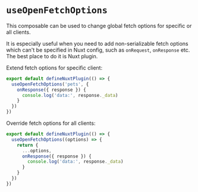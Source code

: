 # `useOpenFetchOptions`

This composable can be used to change global fetch options for specific or all clients. 

It is especially useful when you need to add non-serializable fetch options which can't be specified in Nuxt config, such as `onRequest`, `onResponse` etc.
The best place to do it is Nuxt plugin.

Extend fetch options for specific client:
```ts
export default defineNuxtPlugin(() => {
  useOpenFetchOptions('pets', {
    onResponse({ response }) {
      console.log('data:', response._data)
    }
  })
})
```

Override fetch options for all clients:
```ts
export default defineNuxtPlugin(() => {
  useOpenFetchOptions((options) => {
    return {
      ...options,
      onResponse({ response }) {
        console.log('data:', response._data)
      }
    }
  })
})
```
